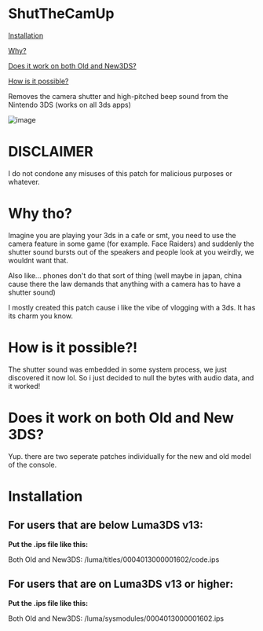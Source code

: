 # ShutTheCamUp

[Installation](#installation)

[Why?](#why-tho)

[Does it work on both Old and New3DS?](#does-it-work-on-both-old-and-new3ds)

[How is it possible?](#how-is-it-possible)

Removes the camera shutter and high-pitched beep sound from the Nintendo 3DS (works on all 3ds apps)

![image](https://github.com/TehFridge/ShutTheCamUp/assets/85436576/e2c71d2a-f0c6-4166-b4f5-c48f268e05a0)

# DISCLAIMER
I do not condone any misuses of this patch for malicious purposes or whatever.


# Why tho?
Imagine you are playing your 3ds in a cafe or smt, you need to use the camera feature in some game (for example. Face Raiders) and suddenly the shutter sound bursts out of the speakers and people look at you weirdly, we wouldnt want that. 

Also like... phones don't do that sort of thing (well maybe in japan, china cause there the law demands that anything with a camera has to have a shutter sound)

I mostly created this patch cause i like the vibe of vlogging with a 3ds. It has its charm you know.

# How is it possible?!
The shutter sound was embedded in some system process, we just discovered it now lol. So i just decided to null the bytes with audio data, and it worked!


# Does it work on both Old and New 3DS?
Yup. there are two seperate patches individually for the new and old model of the console.


# Installation

## For users that are below Luma3DS v13:

**Put the .ips file like this:**

Both Old and New3DS: /luma/titles/0004013000001602/code.ips

## For users that are on Luma3DS v13 or higher:

**Put the .ips file like this:**

Both Old and New3DS: /luma/sysmodules/0004013000001602.ips

